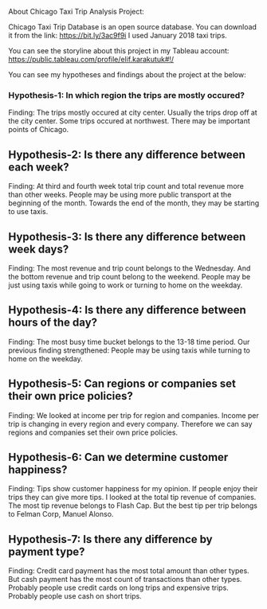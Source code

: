 About Chicago Taxi Trip Analysis Project: 

Chicago Taxi Trip Database is an open source database. You can download it from the link: https://bit.ly/3ac9f9i
I used January 2018 taxi trips. 

You can see the storyline about this project in my Tableau account: https://public.tableau.com/profile/elif.karakutuk#!/

You can see my hypotheses and findings about the project at the below: 

### Hypothesis-1: In which region the trips are mostly occured? 
Finding: The trips mostly occured at city center. Usually the trips drop off at the city center. Some trips occured at northwest. There may be important points of Chicago. 

## Hypothesis-2: Is there any difference between each week? 
Finding: At third and fourth week total trip count and total revenue more than other weeks. People may be using more public transport at the beginning of the month. Towards the end of the month, they may be starting to use taxis.

## Hypothesis-3: Is there any difference between week days? 
Finding: The most revenue and trip count belongs to the Wednesday. And the bottom revenue and trip count belong to the weekend. People may be just using taxis while going to work or turning to home on the weekday. 

## Hypothesis-4: Is there any difference between hours of the day? 
Finding: The most busy time bucket belongs to the 13-18 time period. Our previous finding strengthened: People may be using taxis while turning to home on the weekday.

## Hypothesis-5: Can regions or companies set their own price policies?
Finding: We looked at income per trip for region and companies. Income per trip is changing in every region and every company. Therefore we can say regions and companies set their own price policies. 

## Hypothesis-6: Can we determine customer happiness? 
Finding: Tips show customer happiness for my opinion. If people enjoy their trips they can give more tips. I looked at the total tip revenue of companies. The most tip revenue belongs to Flash Cap. But the best tip per trip belongs to Felman Corp, Manuel Alonso. 

## Hypothesis-7: Is there any difference by payment type?
Finding: Credit card payment has the most total amount than other types. But cash payment has the most count of transactions than other types. Probably people use credit cards on long trips and expensive trips. Probably people use cash on short trips. 
